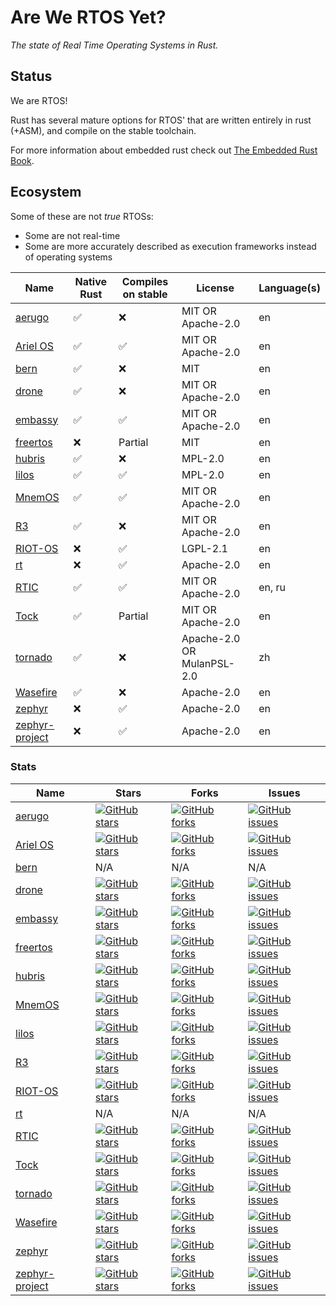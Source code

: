 # Are We RTOS Yet?

_The state of Real Time Operating Systems in Rust._

## Status

We are RTOS!

Rust has several mature options for RTOS' that are written entirely in rust (+ASM), and compile on the stable toolchain.

For more information about embedded rust check out [The Embedded Rust Book](https://docs.rust-embedded.org/book/).

## Ecosystem

Some of these are not _true_ RTOSs:

- Some are not real-time
- Some are more accurately described as execution frameworks instead of operating systems

| Name             | Native Rust | Compiles on stable | License                    | Language(s) |
| ---------------- | ----------- | ------------------ | -------------------------- | ----------- |
| [aerugo]         | ✅          | ❌                 | MIT OR Apache-2.0          | en          |
| [Ariel OS]       | ✅          | ✅                 | MIT OR Apache-2.0          | en          |
| [bern]           | ✅          | ❌                 | MIT                        | en          |
| [drone]          | ✅          | ❌                 | MIT OR Apache-2.0          | en          |
| [embassy]        | ✅          | ✅                 | MIT OR Apache-2.0          | en          |
| [freertos]       | ❌          | Partial            | MIT                        | en          |
| [hubris]         | ✅          | ❌                 | MPL-2.0                    | en          |
| [lilos]          | ✅          | ✅                 | MPL-2.0                    | en          |
| [MnemOS]         | ✅          | ✅                 | MIT OR Apache-2.0          | en          |
| [R3]             | ✅          | ❌                 | MIT OR Apache-2.0          | en          |
| [RIOT-OS]        | ❌          | ✅                 | LGPL-2.1                   | en          |
| [rt]             | ❌          | ✅                 | Apache-2.0                 | en          |
| [RTIC]           | ✅          | ✅                 | MIT OR Apache-2.0          | en, ru      |
| [Tock]           | ✅          | Partial            | MIT OR Apache-2.0          | en          |
| [tornado]        | ✅          | ❌                 | Apache-2.0 OR MulanPSL-2.0 | zh          |
| [Wasefire]       | ✅          | ❌                 | Apache-2.0                 | en          |
| [zephyr]         | ❌          | ✅                 | Apache-2.0                 | en          |
| [zephyr-project] | ❌          | ✅                 | Apache-2.0                 | en          |

### Stats

| Name             | Stars                                                                                                                                                         | Forks                                                                                                                                                      | Issues                                                                                                                                                      |
| ---------------- | ------------------------------------------------------------------------------------------------------------------------------------------------------------- | ---------------------------------------------------------------------------------------------------------------------------------------------------------- | ----------------------------------------------------------------------------------------------------------------------------------------------------------- |
| [aerugo]         | [![GitHub stars](https://img.shields.io/github/stars/n7space/aerugo)](https://github.com/n7space/aerugo/stargazers)                                           | [![GitHub forks](https://img.shields.io/github/forks/n7space/aerugo)](https://github.com/n7space/aerugo)                                                   | [![GitHub issues](https://img.shields.io/github/issues/n7space/aerugo)](https://github.com/n7space/aerugo/issues)                                           |
| [Ariel OS]       | [![GitHub stars](https://img.shields.io/github/stars/ariel-os/ariel-os)](https://github.com/ariel-os/ariel-os/stargazers)                                     | [![GitHub forks](https://img.shields.io/github/forks/ariel-os/ariel-os)](https://github.com/ariel-os/ariel-os/network)                                     | [![GitHub issues](https://img.shields.io/github/issues/ariel-os/ariel-os)](https://github.com/ariel-os/ariel-os/issues)                                     |
| [bern]           | N/A                                                                                                                                                           | N/A                                                                                                                                                        | N/A                                                                                                                                                         |
| [drone]          | [![GitHub stars](https://img.shields.io/github/stars/drone-os/drone-core)](https://github.com/drone-os/drone-core/stargazers)                                 | [![GitHub forks](https://img.shields.io/github/forks/drone-os/drone-core)](https://github.com/drone-os/drone-core/network)                                 | [![GitHub issues](https://img.shields.io/github/issues/drone-os/drone-core)](https://github.com/drone-os/drone-core/issues)                                 |
| [embassy]        | [![GitHub stars](https://img.shields.io/github/stars/embassy-rs/embassy)](https://github.com/embassy-rs/embassy/stargazers)                                   | [![GitHub forks](https://img.shields.io/github/forks/embassy-rs/embassy)](https://github.com/embassy-rs/embassy/network)                                   | [![GitHub issues](https://img.shields.io/github/issues/embassy-rs/embassy)](https://github.com/embassy-rs/embassy/issues)                                   |
| [freertos]       | [![GitHub stars](https://img.shields.io/github/stars/lobaro/FreeRTOS-rust)](https://github.com/lobaro/FreeRTOS-rust/stargazers)                               | [![GitHub forks](https://img.shields.io/github/forks/lobaro/FreeRTOS-rust)](https://github.com/lobaro/FreeRTOS-rust/network)                               | [![GitHub issues](https://img.shields.io/github/issues/lobaro/FreeRTOS-rust)](https://github.com/lobaro/FreeRTOS-rust/issues)                               |
| [hubris]         | [![GitHub stars](https://img.shields.io/github/stars/oxidecomputer/hubris)](https://github.com/oxidecomputer/hubris/stargazers)                               | [![GitHub forks](https://img.shields.io/github/forks/oxidecomputer/hubris)](https://github.com/oxidecomputer/hubris/network)                               | [![GitHub issues](https://img.shields.io/github/issues/oxidecomputer/hubris)](https://github.com/oxidecomputer/hubris/issues)                               |
| [MnemOS]         | [![GitHub stars](https://img.shields.io/github/stars/jamesmunns/pellegrino)](https://github.com/jamesmunns/pellegrino/stargazers)                             | [![GitHub forks](https://img.shields.io/github/forks/jamesmunns/pellegrino)](https://github.com/jamesmunns/pellegrino/network)                             | [![GitHub issues](https://img.shields.io/github/issues/jamesmunns/pellegrino)](https://github.com/jamesmunns/pellegrino/issues)                             |
| [lilos]          | [![GitHub stars](https://img.shields.io/github/stars/cbiffle/lilos)](https://github.com/cbiffle/lilos/stargazers)                                             | [![GitHub forks](https://img.shields.io/github/forks/cbiffle/lilos)](https://github.com/cbiffle/lilos/network)                                             | [![GitHub issues](https://img.shields.io/github/issues/cbiffle/lilos)](https://github.com/cbiffle/lilos/issues)                                             |
| [R3]             | [![GitHub stars](https://img.shields.io/github/stars/r3-os/r3)](https://github.com/r3-os/r3/stargazers)                                                       | [![GitHub forks](https://img.shields.io/github/forks/r3-os/r3)](https://github.com/r3-os/r3/network)                                                       | [![GitHub issues](https://img.shields.io/github/issues/r3-os/r3)](https://github.com/r3-os/r3/issues)                                                       |
| [RIOT-OS]        | [![GitHub stars](https://img.shields.io/github/stars/RIOT-OS/RIOT)](https://github.com/RIOT-OS/RIOT/stargazers)                                               | [![GitHub forks](https://img.shields.io/github/forks/RIOT-OS/RIOT)](https://github.com/RIOT-OS/RIOT/network)                                               | [![GitHub issues](https://img.shields.io/github/issues/RIOT-OS/RIOT)](https://github.com/RIOT-OS/RIOT/issues)                                               |
| [rt]             | N/A                                                                                                                                                           | N/A                                                                                                                                                        | N/A                                                                                                                                                         |
| [RTIC]           | [![GitHub stars](https://img.shields.io/github/stars/rtic-rs/cortex-m-rtic)](https://github.com/rtic-rs/cortex-m-rtic/stargazers)                             | [![GitHub forks](https://img.shields.io/github/forks/rtic-rs/cortex-m-rtic)](https://github.com/rtic-rs/cortex-m-rtic/network)                             | [![GitHub issues](https://img.shields.io/github/issues/rtic-rs/cortex-m-rtic)](https://github.com/rtic-rs/cortex-m-rtic/issues)                             |
| [Tock]           | [![GitHub stars](https://img.shields.io/github/stars/tock/tock)](https://github.com/tock/tock/stargazers)                                                     | [![GitHub forks](https://img.shields.io/github/forks/tock/tock)](https://github.com/tock/tock/network)                                                     | [![GitHub issues](https://img.shields.io/github/issues/tock/tock)](https://github.com/tock/tock/issues)                                                     |
| [tornado]        | [![GitHub stars](https://img.shields.io/github/stars/HUST-OS/tornado-os)](https://github.com/HUST-OS/tornado-os/stargazers)                                   | [![GitHub forks](https://img.shields.io/github/forks/HUST-OS/tornado-os)](https://github.com/HUST-OS/tornado-os/network)                                   | [![GitHub issues](https://img.shields.io/github/issues/HUST-OS/tornado-os)](https://github.com/HUST-OS/tornado-os/issues)                                   |
| [Wasefire]       | [![GitHub stars](https://img.shields.io/github/stars/google/wasefire)](https://github.com/google/wasefire/stargazers)                                         | [![GitHub forks](https://img.shields.io/github/forks/google/wasefire)](https://github.com/google/wasefire/network)                                         | [![GitHub issues](https://img.shields.io/github/issues/google/wasefire)](https://github.com/google/wasefire/issues)                                         |
| [zephyr]         | [![GitHub stars](https://img.shields.io/github/stars/tylerwhall/zephyr-rust)](https://github.com/tylerwhall/zephyr-rust/stargazers)                           | [![GitHub forks](https://img.shields.io/github/forks/tylerwhall/zephyr-rust)](https://github.com/tylerwhall/zephyr-rust/network)                           | [![GitHub issues](https://img.shields.io/github/issues/tylerwhall/zephyr-rust)](https://github.com/tylerwhall/zephyr-rust/issues)                           |
| [zephyr-project] | [![GitHub stars](https://img.shields.io/github/stars/zephyrproject-rtos/zephyr-lang-rust)](https://github.com/zephyrproject-rtos/zephyr-lang-rust/stargazers) | [![GitHub forks](https://img.shields.io/github/forks/zephyrproject-rtos/zephyr-lang-rust)](https://github.com/zephyrproject-rtos/zephyr-lang-rust/network) | [![GitHub issues](https://img.shields.io/github/issues/zephyrproject-rtos/zephyr-lang-rust)](https://github.com/zephyrproject-rtos/zephyr-lang-rust/issues) |

[aerugo]: https://github.com/n7space/aerugo
[Ariel OS]: https://ariel-os.org/
[bern]: https://bern-rtos.org/
[drone]: https://www.drone-os.com/
[embassy]: https://github.com/embassy-rs/embassy
[freertos]: https://github.com/lobaro/FreeRTOS-rust
[hubris]: https://hubris.oxide.computer/
[MnemOS]: https://jamesmunns.com/blog/mnemos-initial-release/
[lilos]: https://github.com/cbiffle/lilos
[R3]: https://crates.io/crates/r3
[RIOT-OS]: https://doc.riot-os.org/using-rust.html
[rt]: https://crates.io/crates/rt
[RTIC]: https://rtic.rs/1/book/en/
[Tock]: https://www.tockos.org/
[tornado]: https://github.com/HUST-OS/tornado-os
[Wasefire]: https://google.github.io/wasefire/
[zephyr]: https://github.com/tylerwhall/zephyr-rust
[zephyr-project]: https://github.com/zephyrproject-rtos/zephyr-lang-rust/
